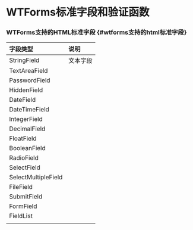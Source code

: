 # WTForms标准字段和验证函数

### WTForms支持的HTML标准字段 {#wtforms支持的html标准字段}

| 字段类型 | 说明 |
| :--- | :--- |
| StringField | 文本字段 |
| TextAreaField |  |
| PasswordField |  |
| HiddenField |  |
| DateField |  |
| DateTimeField |  |
| IntegerField |  |
| DecimalField |  |
| FloatField |  |
| BooleanField |  |
| RadioField |  |
| SelectField |  |
| SelectMultipleField |  |
| FileField |  |
| SubmitField |  |
| FormField |  |
| FieldList |  |
|  |  |



